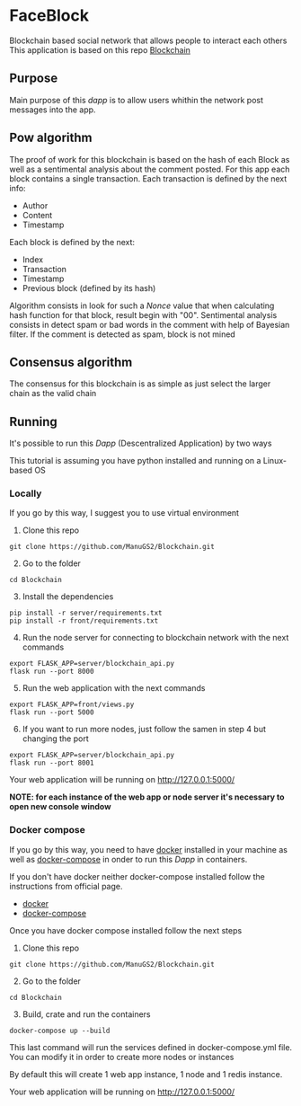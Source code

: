 # FaceBlock
Blockchain based social network that allows people to interact each others
This application is based on this repo [Blockchain](https://github.com/ManuGS2/Blockchain)

## Purpose
Main purpose of this *dapp* is to allow users whithin the network post messages into the app.

## Pow algorithm
The proof of work for this blockchain is based on the hash of each Block as well as a sentimental analysis about the comment posted.
For this app each block contains a single transaction. Each transaction is defined by the next info:
* Author
* Content
* Timestamp

Each block is defined by the next:
* Index
* Transaction
* Timestamp
* Previous block (defined by its hash)

Algorithm consists in look for such a *Nonce* value that when calculating hash function for that block, result begin with "00".
Sentimental analysis consists in detect spam or bad words in the comment with help of Bayesian filter. If the comment is detected as spam, block is not mined

## Consensus algorithm
The consensus for this blockchain is as simple as just select the larger chain as the valid chain

## Running
It's possible to run this *Dapp* (Descentralized Application) by two ways

This tutorial is assuming you have python installed and running on a Linux-based OS

### Locally 

If you go by this way, I suggest you to use virtual environment

  1. Clone this repo
  
  `git clone https://github.com/ManuGS2/Blockchain.git`

  2. Go to the folder

  `cd Blockchain`

  3. Install the dependencies

  ```
  pip install -r server/requirements.txt
  pip install -r front/requirements.txt
  ```

  4. Run the node server for connecting to blockchain network with the next commands

  ```
  export FLASK_APP=server/blockchain_api.py
  flask run --port 8000
  ```
  
  5. Run the web application with the next commands

  ```
  export FLASK_APP=front/views.py
  flask run --port 5000
  ```

  6. If you want to run more nodes, just follow the samen in step 4 but changing the port

  ```
  export FLASK_APP=server/blockchain_api.py
  flask run --port 8001
  ```

Your web application will be running on http://127.0.0.1:5000/

**NOTE: for each instance of the web app or node server it's necessary to open new console window**

### Docker compose

If you go by this way, you need to have [docker](https://docs.docker.com/engine/) installed in your machine  as well as [docker-compose](https://docs.docker.com/compose/) in onder to run this *Dapp* in containers.

If you don't have docker neither docker-compose installed follow the instructions from official page.
  * [docker](https://docs.docker.com/engine/install/ubuntu/)
  * [docker-compose](https://docs.docker.com/compose/install/)

Once you have docker compose installed follow the next steps

  1. Clone this repo
  
  `git clone https://github.com/ManuGS2/Blockchain.git`

  2. Go to the folder

  `cd Blockchain`

  3. Build, crate and run the containers

  `docker-compose up --build`

  This last command will run the services defined in docker-compose.yml file. You can modify it in order to create more nodes or instances

  By default this will create 1 web app instance, 1 node and 1 redis instance.

Your web application will be running on http://127.0.0.1:5000/

